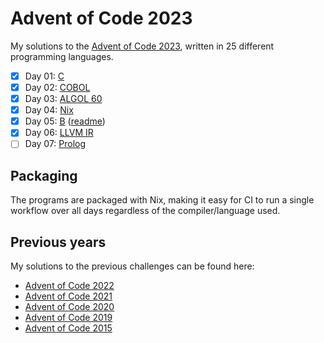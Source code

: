 <!-- Automatically generated from README.md.gyb, do not edit directly! -->

# Advent of Code 2023

My solutions to the [Advent of Code 2023](https://adventofcode.com/2023), written in 25 different programming languages.

- [x] Day 01: [C](day01/src/day01.c)
- [x] Day 02: [COBOL](day02/src/day02.cob)
- [x] Day 03: [ALGOL 60](day03/src/day03.alg)
- [x] Day 04: [Nix](day04/src/day04.nix)
- [x] Day 05: [B](day05/src/day05.b) ([readme](day05/README.md))
- [x] Day 06: [LLVM IR](day06/src/day06.ll)
- [ ] Day 07: [Prolog](day07/src/day07.pl)

## Packaging

The programs are packaged with Nix, making it easy for CI to run a single workflow over all days regardless of the compiler/language used.

## Previous years

My solutions to the previous challenges can be found here:

- [Advent of Code 2022](https://github.com/fwcd/advent-of-code-2022)
- [Advent of Code 2021](https://github.com/fwcd/advent-of-code-2021)
- [Advent of Code 2020](https://github.com/fwcd/advent-of-code-2020)
- [Advent of Code 2019](https://github.com/fwcd/advent-of-code-2019)
- [Advent of Code 2015](https://github.com/fwcd/advent-of-code-2015)
